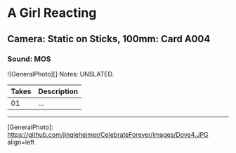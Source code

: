 # A Girl Reacting

## Camera: Static on Sticks, 100mm: Card A004

### Sound: MOS

![GeneralPhoto][]
Notes: UNSLATED.

| Takes | Description |
|:---|:----|
| 01 | ... |

----


[GeneralPhoto]:  https://github.com/jingleheimer/CelebrateForever/images/Dove4.JPG align=left